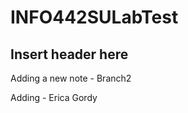 # INFO442SULabTest

<!-- Added Header -->
## Insert header here

Adding a new note - Branch2

Adding - Erica Gordy